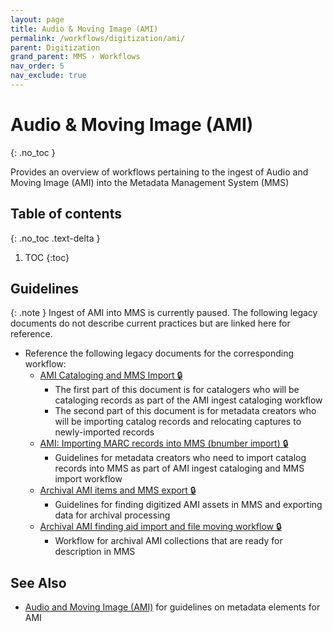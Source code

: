 ```yaml
---
layout: page
title: Audio & Moving Image (AMI)
permalink: /workflows/digitization/ami/
parent: Digitization
grand_parent: MMS › Workflows
nav_order: 5
nav_exclude: true
---
```


# Audio & Moving Image (AMI)
{: .no_toc }

Provides an overview of workflows pertaining to the ingest of Audio and Moving Image (AMI) into the Metadata Management System (MMS)

## Table of contents
{: .no_toc .text-delta }

1. TOC
{:toc}

## Guidelines

{: .note }
Ingest of AMI into MMS is currently paused. The following legacy documents do not describe current practices but are linked here for reference.

- Reference the following legacy documents for the corresponding workflow:
    - [AMI Cataloging and MMS Import 🔒](https://drive.google.com/open?id=1ccbKkcxy9_K6JXSCccvja8wR1_l4hKkvlRhOLFBoFXY)
        - The first part of this document is for catalogers who will be cataloging records as part of the AMI ingest cataloging workflow
        - The second part of this document is for metadata creators who will be importing catalog records and relocating captures to newly-imported records
    - [AMI: Importing MARC records into MMS (bnumber import) 🔒](https://drive.google.com/open?id=1_RCLYDcPsZDl3qKnAARKZxw-vVlMJ1m6yPnGW2X2R3I)
        - Guidelines for metadata creators who need to import catalog records into MMS as part of AMI ingest cataloging and MMS import workflow
    - [Archival AMI items and MMS export 🔒](https://docs.google.com/document/d/1eMe0Kok6ZzBr5Tb1qaaQGm5seId1p4ndPtdIUyYl8XM/edit#heading=h.9zck16u1pexk)
        - Guidelines for finding digitized AMI assets in MMS and exporting data for archival processing
    - [Archival AMI finding aid import and file moving workflow 🔒](https://docs.google.com/document/d/1NWWasopJHwG1L_F3fTizNMjZi349tfbYiyOBO7er64Y/edit)
        - Workflow for archival AMI collections that are ready for description in MMS

## See Also
- [Audio and Moving Image (AMI)](/metadata-documentation/metadata/material/ami/) for guidelines on metadata elements for AMI